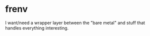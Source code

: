 frenv
=====

I want/need a wrapper layer between the "bare metal" and stuff that handles everything interesting.